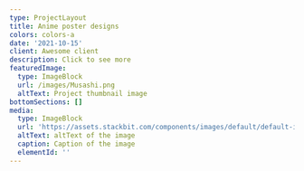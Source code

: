 ```yaml
---
type: ProjectLayout
title: Anime poster designs
colors: colors-a
date: '2021-10-15'
client: Awesome client
description: Click to see more
featuredImage:
  type: ImageBlock
  url: /images/Musashi.png
  altText: Project thumbnail image
bottomSections: []
media:
  type: ImageBlock
  url: 'https://assets.stackbit.com/components/images/default/default-image.png'
  altText: altText of the image
  caption: Caption of the image
  elementId: ''
---
```

